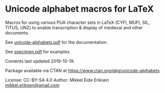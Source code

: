 Unicode alphabet macros for LaTeX
=================================

Macros for using various PUA character sets in LaTeX (CYFI, MUFI, SIL, TITUS, UNZ) to enable transcription & display of medieval and other documents.

See [unicode-alphabets.pdf](docs/unicode-alphabets.pdf) for the documentation.

See [specimen.pdf](docs/specimen.pdf) for examples.

Contents last updated 2019-10-19.

Package available via CTAN at https://www.ctan.org/pkg/unicode-alphabets

License: CC-BY-SA 4.0
Author: Mikkel Eide Eriksen <mikkel.eriksen@gmail.com>
